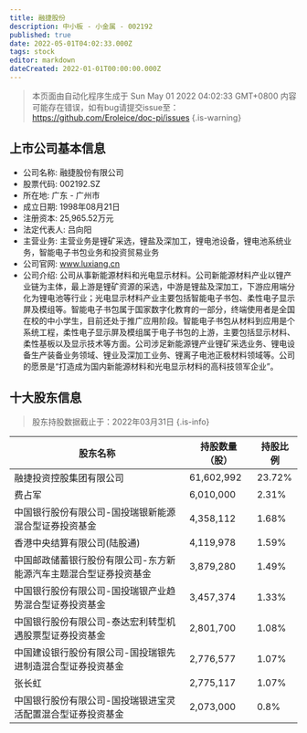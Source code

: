 ```yaml
---
title: 融捷股份
description: 中小板 - 小金属 - 002192
published: true
date: 2022-05-01T04:02:33.000Z
tags: stock
editor: markdown
dateCreated: 2022-01-01T00:00:00.000Z
---
```


> 本页面由自动化程序生成于 Sun May 01 2022 04:02:33 GMT+0800
> 内容可能存在错误，如有bug请提交issue至：https://github.com/Eroleice/doc-pi/issues
{.is-warning}

## 上市公司基本信息
- 公司名称: 融捷股份有限公司
- 股票代码: 002192.SZ
- 所在地: 广东 - 广州市
- 成立日期: 1998年08月21日
- 注册资本: 25,965.52万元
- 法定代表人: 吕向阳
- 主营业务: 主营业务是锂矿采选，锂盐及深加工，锂电池设备，锂电池系统业务，智能电子书包业务和投资贸易业务
- 公司官网: www.luxiang.cn
- 公司介绍: 公司从事新能源材料和光电显示材料。公司新能源材料产业以锂产业链为主体，最上游是锂矿资源的采选，中游是锂盐及深加工，下游应用端分化为锂电池等行业；光电显示材料产业主要包括智能电子书包、柔性电子显示屏及模组等。智能电子书包属于国家数字化教育的一部分，终端使用者是全国在校的中小学生，目前还处于推广应用阶段。智能电子书包从材料到应用是个系统工程，柔性电子显示屏及模组属于电子书包的上游，主要包括显示材料、柔性基板以及显示技术等方面。公司涉足新能源锂产业锂矿采选业务、锂电设备生产装备业务领域、锂业及深加工业务、锂离子电池正极材料领域等。公司的愿景是“打造成为国内新能源材料和光电显示材料的高科技领军企业”。


## 十大股东信息
> 股东持股数据截止于：2022年03月31日
{.is-info}

| 股东名称 | 持股数量（股） | 持股比例 |
| --- | --- | --- |
| 融捷投资控股集团有限公司 | 61,602,992 | 23.72% |
| 费占军 | 6,010,000 | 2.31% |
| 中国银行股份有限公司-国投瑞银新能源混合型证券投资基金 | 4,358,112 | 1.68% |
| 香港中央结算有限公司(陆股通) | 4,119,978 | 1.59% |
| 中国邮政储蓄银行股份有限公司-东方新能源汽车主题混合型证券投资基金 | 3,879,280 | 1.49% |
| 中国银行股份有限公司-国投瑞银产业趋势混合型证券投资基金 | 3,457,374 | 1.33% |
| 中国银行股份有限公司-泰达宏利转型机遇股票型证券投资基金 | 2,801,700 | 1.08% |
| 中国建设银行股份有限公司-国投瑞银先进制造混合型证券投资基金 | 2,776,577 | 1.07% |
| 张长虹 | 2,775,117 | 1.07% |
| 中国银行股份有限公司-国投瑞银进宝灵活配置混合型证券投资基金 | 2,073,000 | 0.8% |





